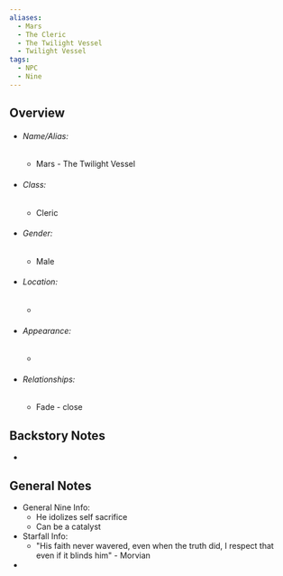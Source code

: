 ```yaml
---
aliases:
  - Mars
  - The Cleric
  - The Twilight Vessel
  - Twilight Vessel
tags:
  - NPC
  - Nine
---
```

## Overview
- ###### Name/Alias:  
	- Mars - The Twilight Vessel
- ###### Class:
	- Cleric
- ###### Gender:
	- Male
- ###### Location: 
	- 
- ###### Appearance:
	- 
- ###### Relationships: 
	- Fade - close



## Backstory Notes

- 




## General Notes

- General Nine Info:
	- He idolizes self sacrifice 
	- Can be a catalyst 
- Starfall Info:
	- "His faith never wavered, even when the truth did, I respect that even if it blinds him" - Morvian
- 